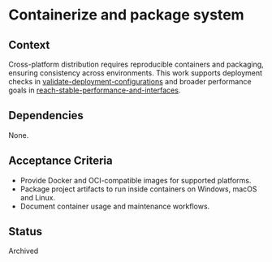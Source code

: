 # Containerize and package system

## Context
Cross-platform distribution requires reproducible containers and packaging,
ensuring consistency across environments. This work supports deployment
checks in [validate-deployment-configurations](validate-deployment-configurations.md)
and broader performance goals in
[reach-stable-performance-and-interfaces](reach-stable-performance-and-interfaces.md).

## Dependencies
None.

## Acceptance Criteria
- Provide Docker and OCI-compatible images for supported platforms.
- Package project artifacts to run inside containers on Windows, macOS and Linux.
- Document container usage and maintenance workflows.

## Status
Archived
